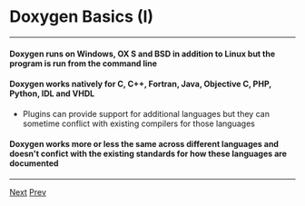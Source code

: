 # Doxygen Basics (I)

***
#### Doxygen runs on Windows, OX S and BSD in addition to Linux but the program is run from the command line
#### Doxygen works natively for C, C++, Fortran, Java, Objective C, PHP, Python, IDL and VHDL
* Plugins can provide support for additional languages but they can sometime conflict with existing compilers for those languages
#### Doxygen works more or less the same across different languages and doesn't confict with the existing standards for how these languages are documented
***

[Next](https://github.com/AustinCerny/CSCI582_Presentation3/blob/master/slide08.md)
[Prev](https://github.com/AustinCerny/CSCI582_Presentation3/blob/master/slide06.md)
